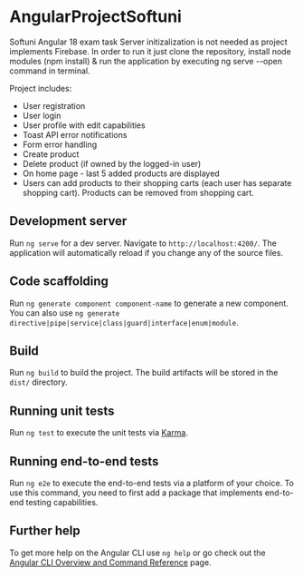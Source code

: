# AngularProjectSoftuni

Softuni Angular 18 exam task
Server initizalization is not needed as project implements Firebase. In order to run it just clone the repository, install node modules (npm install) & run the application by executing ng serve --open command in terminal.

Project includes:
- User registration
- User login
- User profile with edit capabilities
- Toast API error notifications
- Form error handling
- Create product
- Delete product (if owned by the logged-in user)
- On home page - last 5 added products are displayed
- Users can add products to their shopping carts (each user has separate shopping cart). Products can be removed from shopping cart.


## Development server

Run `ng serve` for a dev server. Navigate to `http://localhost:4200/`. The application will automatically reload if you change any of the source files.

## Code scaffolding

Run `ng generate component component-name` to generate a new component. You can also use `ng generate directive|pipe|service|class|guard|interface|enum|module`.

## Build

Run `ng build` to build the project. The build artifacts will be stored in the `dist/` directory.

## Running unit tests

Run `ng test` to execute the unit tests via [Karma](https://karma-runner.github.io).

## Running end-to-end tests

Run `ng e2e` to execute the end-to-end tests via a platform of your choice. To use this command, you need to first add a package that implements end-to-end testing capabilities.

## Further help

To get more help on the Angular CLI use `ng help` or go check out the [Angular CLI Overview and Command Reference](https://angular.dev/tools/cli) page.
